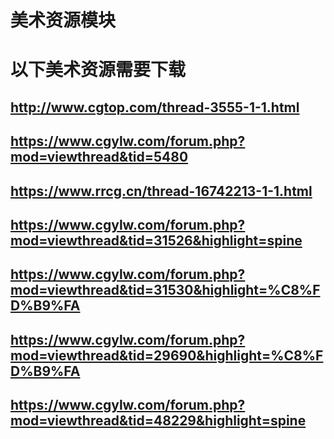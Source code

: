 # 美术资源模块
# 以下美术资源需要下载

## http://www.cgtop.com/thread-3555-1-1.html
## https://www.cgylw.com/forum.php?mod=viewthread&tid=5480
## https://www.rrcg.cn/thread-16742213-1-1.html


## https://www.cgylw.com/forum.php?mod=viewthread&tid=31526&highlight=spine
## https://www.cgylw.com/forum.php?mod=viewthread&tid=31530&highlight=%C8%FD%B9%FA
## https://www.cgylw.com/forum.php?mod=viewthread&tid=29690&highlight=%C8%FD%B9%FA
## https://www.cgylw.com/forum.php?mod=viewthread&tid=48229&highlight=spine
